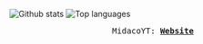 ![Github stats](https://github-readme-stats.vercel.app/api?username=Midaco-YT&count_private=true&show_icons=true&theme=radical)
![Top languages](https://github-readme-stats.vercel.app/api/top-langs/?username=Midaco-YT&show_icons=true&theme=radical)



<p align="center">
  <samp>
    MidacoYT:
    <b><a href="https://midacoyt.netlify.app">Website</a></b>
</samp><br>
</p>
